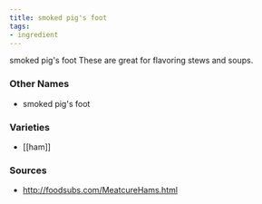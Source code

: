 ```yaml
---
title: smoked pig's foot
tags:
- ingredient
---
```

smoked pig's foot These are great for flavoring stews and soups.

### Other Names

* smoked pig's foot

### Varieties

* [[ham]]

### Sources
* http://foodsubs.com/MeatcureHams.html
